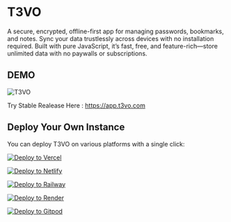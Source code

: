 # T3VO

A secure, encrypted, offline-first app for managing passwords, bookmarks, and notes. Sync your data trustlessly across devices with no installation required. Built with pure JavaScript, it’s fast, free, and feature-rich—store unlimited data with no paywalls or subscriptions.

## DEMO

![T3VO](https://github.com/user-attachments/assets/6eabf7d9-f2c0-4199-8086-20fd4ad3735d)

Try Stable Realease Here : https://app.t3vo.com

## Deploy Your Own Instance

You can deploy T3VO on various platforms with a single click:

[![Deploy to Vercel](https://vercel.com/button)](https://vercel.com/new/project?template=https://github.com/t3volabs/app)

[![Deploy to Netlify](https://www.netlify.com/img/deploy/button.svg)](https://app.netlify.com/start/deploy?repository=https://github.com/t3volabs/app)

[![Deploy to Railway](https://railway.app/button.svg)](https://railway.app/new/template?repo=https://github.com/t3volabs/app)

[![Deploy to Render](https://render.com/images/deploy-to-render-button.svg)](https://dashboard.render.com/new/srv?repo=https://github.com/t3volabs/app)

[![Deploy to Gitpod](https://gitpod.io/button/open-in-gitpod.svg)](https://gitpod.io/#https://github.com/t3volabs/app)
